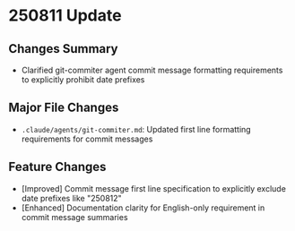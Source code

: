 # 250811 Update

## Changes Summary

- Clarified git-commiter agent commit message formatting requirements to explicitly prohibit date prefixes

## Major File Changes

- `.claude/agents/git-commiter.md`: Updated first line formatting requirements for commit messages

## Feature Changes

- [Improved] Commit message first line specification to explicitly exclude date prefixes like "250812"
- [Enhanced] Documentation clarity for English-only requirement in commit message summaries
